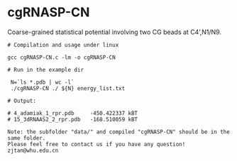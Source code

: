# cgRNASP-CN

Coarse-grained statistical potential involving two CG beads at  C4’,N1/N9.

```
# Compilation and usage under linux

gcc cgRNASP-CN.c -lm -o cgRNASP-CN

# Run in the example dir

 N=`ls *.pdb | wc -l`
 ./cgRNASP-CN ./ ${N} energy_list.txt

# Output:
   
# 4_adamiak_1_rpr.pdb     -450.422337 kBT
# 15_3dRNAAS2_2_rpr.pdb   -168.510059 kBT

Note: the subfolder "data/" and compiled "cgRNASP-CN" should be in the same folder.
Please feel free to contact us if you have any question! zjtan@whu.edu.cn
```

